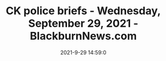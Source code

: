 ---
"title": "CK police briefs - Wednesday, September 29, 2021 - BlackburnNews.com"
"date": "2021-9-29 14:59:0"
"feed_name": "GOOGLENEWSINDUSTRIAL"
"feed_website": "https://news.google.com/search?q=industrial%2Bincident&hl=en-US&gl=US&ceid=US:en"
"feed_rss": "https://news.google.com/rss/search?q=industrial%2Bincident&hl=en-US&gl=US&ceid=US:en"
"link": "https://blackburnnews.com/chatham/chatham-news/2021/09/29/ck-police-briefs-wednesday-september-29-2021/"
"source": "{'href': 'https://blackburnnews.com', 'title': 'BlackburnNews.com'}"
"file": "_posts/2021-1-1-53f4c9f2f6bb788d83b3ed42b8b8a3c0d4254bc6.md"
"accident": "0"
"drilling": "0"
"dead": "0"
"injured": "0"
"arrested": "0"
"where": "unknown site"
"causes": "unknown"
"place": "unknown place"
---
